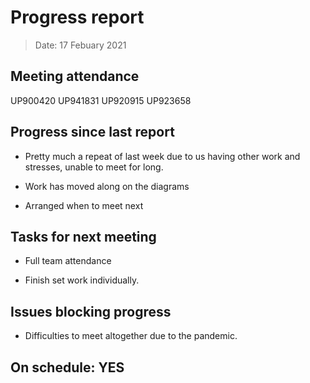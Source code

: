 <!-- File name must be Year-Month-Date.md
e.g. 2020-10-12.md -->

<!--One report per week Minimum!-->
# Progress report

> Date: 17 Febuary 2021

<!--Names of those who attended the meeting, CSV-->
## Meeting attendance

UP900420
UP941831
UP920915
UP923658

## Progress since last report
<!--What have you done ?-->
<!--Single line bullet point-->
* Pretty much a repeat of last week due to us having other work and stresses, unable to meet for long.

* Work has moved along on the diagrams

* Arranged when to meet next

## Tasks for next meeting

<!--What will you do before the next?-->
<!--Single line bullet point-->

* Full team attendance

* Finish set work individually.

## Issues blocking progress

* Difficulties to meet altogether due to the pandemic.

<!--Pick one-->
<!--## On schedule: YES-->
<!--## On schedule: NO-->

## On schedule: YES
